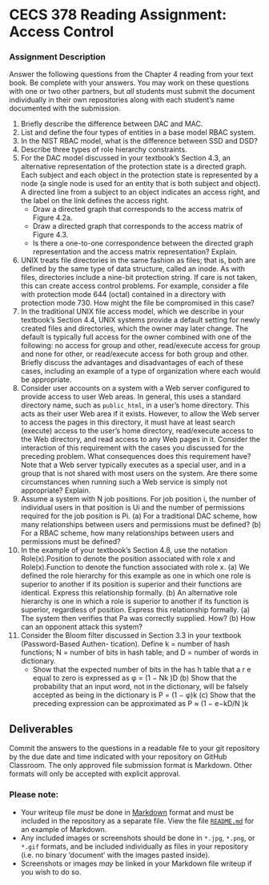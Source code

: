 # CECS 378 Reading Assignment: Access Control

### Assignment Description
Answer the following questions from the Chapter 4 reading from your text book. Be complete with your answers. You may work on these questions with one or two other partners, but *all* students must submit the document individually in their own repositories along with each student’s name documented with the submission.

1. Briefly describe the difference between DAC and MAC.
2. List and define the four types of entities in a base model RBAC system.
3. In the NIST RBAC model, what is the difference between SSD and DSD?
4. Describe three types of role hierarchy constraints.
5. For the DAC model discussed in your textbook’s Section 4.3, an alternative representation of the protection state is a directed graph. Each subject and each object in the protection state is represented by a node (a single node is used for an entity that is both subject and object). A directed line from a subject to an object indicates an access right, and the label on the link defines the access right.
	* Draw a directed graph that corresponds to the access matrix of Figure 4.2a.
	* Draw a directed graph that corresponds to the access matrix of Figure 4.3.
	* Is there a one-to-one correspondence between the directed graph representation and the access matrix representation? Explain.
6. UNIX treats file directories in the same fashion as files; that is, both are defined by the same type of data structure, called an inode. As with files, directories include a nine-bit protection string. If care is not taken, this can create access control problems. For example, consider a file with protection mode 644 (octal) contained in a directory with protection mode 730. How might the file be compromised in this case?
7. In the traditional UNIX file access model, which we describe in your textbook’s Section 4.4, UNIX systems provide a default setting for newly created files and directories, which the owner may later change. The default is typically full access for the owner combined with one of the following: no access for group and other, read/execute access for group and none for other, or read/execute access for both group and other. Briefly discuss the advantages and disadvantages of each of these cases, including an example of a type of organization where each would be appropriate.
8. Consider user accounts on a system with a Web server configured to provide access to user Web areas. In general, this uses a standard directory name, such as `public_html`, in a user’s home directory. This acts as their user Web area if it exists. However, to allow the Web server to access the pages in this directory, it must have at least search (execute) access to the user’s home directory, read/execute access to the Web directory, and read access to any Web pages in it. Consider the interaction of this requirement with the cases you discussed for the preceding problem. What consequences does this requirement have? Note that a Web server typically executes as a special user, and in a group that is not shared with most users on the system. Are there some circumstances when running such a Web service is simply not appropriate? Explain.
9. Assume a system with N job positions. For job position i, the number of individual users in that position is Ui and the number of permissions required for the job position is Pi.
(a) For a traditional DAC scheme, how many relationships between users and permissions must be defined?
(b) For a RBAC scheme, how many relationships between users and permissions must be defined?
10. In the example of your textbook’s Section 4.8, use the notation Role(x).Position to denote the position associated with role x and Role(x).Function to denote the function associated with role x.
(a) We defined the role hierarchy for this example as one in which one role is superior to another if its position is superior and their functions are identical. Express this relationship formally.
(b) An alternative role hierarchy is one in which a role is superior to another if its function is superior, regardless of position. Express this relationship formally.
(a) The system then verifies that Pa was correctly supplied. How? (b) How can an opponent attack this system?
10. Consider the Bloom filter discussed in Section 3.3 in your textbook (Password-Based Authen- tication). Define k = number of hash functions; N = number of bits in hash table; and D = number of words in dictionary.
	* Show that the expected number of bits in the has h table that a r e equal to zero is expressed as φ = (1 − Nk )D
(b) Show that the probability that an input word, not in the dictionary, will be falsely accepted as being in the dictionary is P = (1 − φ)k
(c) Show that the preceding expression can be approximated as P ≈ (1 − e−kD/N )k

## Deliverables

Commit the answers to the questions in a readable file to your git repository by the due date and time indicated with your repository on GitHub Classroom. The only approved file submission format is Markdown. Other formats will only be accepted with explicit approval.

### Please note:

* Your writeup file *must* be done in [Markdown](https://docs.github.com/en/get-started/writing-on-github/getting-started-with-writing-and-formatting-on-github/basic-writing-and-formatting-syntax) format and must be included in the repository as a separate file. View the file [`README.md`](README.md?plain=1) for an example of Markdown.
* Any included images or screenshots should be done in `*.jpg`, `*.png`, or `*.gif` formats, and be included individually as files in your repository (i.e. no binary ‘document’ with the images pasted inside).
* Screenshots or images *may* be linked in your Markdown file writeup if you wish to do so.
